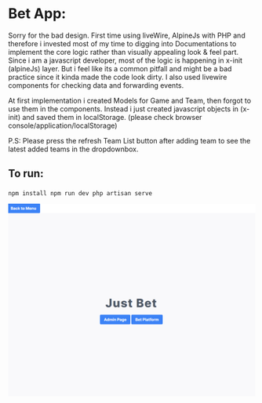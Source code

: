 # Bet App: 
Sorry for the bad design. First time using liveWire, AlpineJs with PHP and therefore i invested most of my time to digging into Documentations to implement the core logic rather than visually appealing look & feel part. Since i am a javascript developer, most of the logic is happening in x-init (alpineJs) layer. But i feel like its a common pitfall and might be a bad practice since it kinda made the code look dirty. I also used livewire components for checking data and forwarding events.

At first implementation i created Models for Game and Team, then forgot to use them in the components. Instead i just created javascript objects in (x-init) and saved them in localStorage. (please check browser console/application/localStorage)

P.S: Please press the refresh Team List button after adding team to see the latest added teams in the dropdownbox. 

## To run: 
<code>npm install
npm run dev 
php artisan serve
</code>

<p align="center">
<picture>
  <source media="(prefers-color-scheme: dark)" srcset="https://github.com/RecursiveVoid/bet/blob/main/betTest.gif?raw=true">
  <source media="(prefers-color-scheme: light)" srcset="https://github.com/RecursiveVoid/bet/blob/main/betTestl.gif?raw=true">
  <img alt="Overview of the startup of the webpage" src="https://github.com/RecursiveVoid/bet/blob/main/betTest.gif?raw=true">
</picture>
</p>

